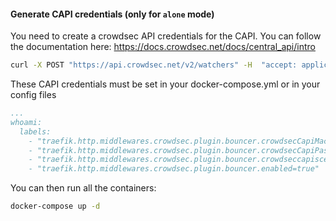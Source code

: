 #### Generate CAPI credentials (only for `alone` mode)
You need to create a crowdsec API credentials for the CAPI.
You can follow the documentation here: https://docs.crowdsec.net/docs/central_api/intro

```bash
curl -X POST "https://api.crowdsec.net/v2/watchers" -H  "accept: application/json" -H  "Content-Type: application/json" -d "{ \"password\": \"PASSWORD\",  \"machine_id\": \"LOGIN\"}"
```

These CAPI credentials must be set in your docker-compose.yml or in your config files
```yaml
...
whoami:
  labels:
    - "traefik.http.middlewares.crowdsec.plugin.bouncer.crowdsecCapiMachineId=LOGIN"
    - "traefik.http.middlewares.crowdsec.plugin.bouncer.crowdsecCapiPassword=PASSWORD"
    - "traefik.http.middlewares.crowdsec.plugin.bouncer.crowdseccapiscenarios=crowdsecurity/http-generic-bf,crowdsecurity/http-xss-probing,..."
    - "traefik.http.middlewares.crowdsec.plugin.bouncer.enabled=true"
```

You can then run all the containers:
```bash
docker-compose up -d
```